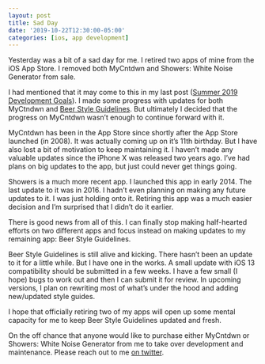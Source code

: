 ```yaml
---
layout: post
title: Sad Day
date: '2019-10-22T12:30:00-05:00'
categories: [ios, app development]
---
```


Yesterday was a bit of a sad day for me. I retired two apps of mine from the iOS App Store. I removed both MyCntdwn and Showers: White Noise Generator from sale.

I had mentioned that it may come to this in my last post ([Summer 2019 Development Goals](https://ryan.grier.co/2019/07/19/summer-2019-development-goals/)). I made some progress with updates for both MyCtndwn and [Beer Style Guidelines](https://apps.apple.com/us/app/beer-style-guidelines/id998139111?ls=1). But ultimately I decided that the progress on MyCntdwn wasn’t enough to continue forward with it. 

MyCntdwn has been in the App Store since shortly after the App Store launched (in 2008). It was actually coming up on it’s 11th birthday. But I have also lost a bit of motivation to keep maintaining it. I haven’t made any valuable updates since the iPhone X was released two years ago. I’ve had plans on big updates to the app, but just could never get things going. 

Showers is a much more recent app. I launched this app in early 2014. The last update to it was in 2016. I hadn’t even planning on making any future updates to it. I was just holding onto it. Retiring this app was a much easier decision and I’m surprised that I didn’t do it earlier.

There is good news from all of this. I can finally stop making half-hearted efforts on two different apps and focus instead on making updates to my remaining app: Beer Style Guidelines. 

Beer Style Guidelines is still alive and kicking. There hasn’t been an update to it for a little while. But I have one in the works. A small update with iOS 13 compatibility should be submitted in a few weeks. I have a few small (I hope) bugs to work out and then I can submit it for review. In upcoming versions, I plan on rewriting most of what’s under the hood and adding new/updated style guides.  

I hope that officially retiring two of my apps will open up some mental capacity for me to keep Beer Style Guidelines updated and fresh. 

On the off chance that anyone would like to purchase either MyCntdwn or Showers: White Noise Generator from me to take over development and maintenance. Please reach out to me [on twitter](https://www.twitter.com/rwgrier). 
